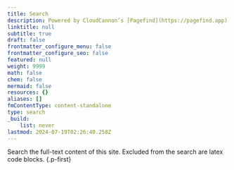 ```yaml
---
title: Search
description: Powered by CloudCannon’s [Pagefind](https://pagefind.app)
linktitle: null
subtitle: true
draft: false
frontmatter_configure_menu: false
frontmatter_configure_seo: false
featured: null
weight: 9999
math: false
chem: false
mermaid: false
resources: {}
aliases: []
fmContentType: content-standalone
type: search
_build:
    list: never
lastmod: 2024-07-19T02:26:40.258Z
---
```



Search the full-text content of this site. Excluded from the search are latex code blocks.
{.p-first}
<!--more-->